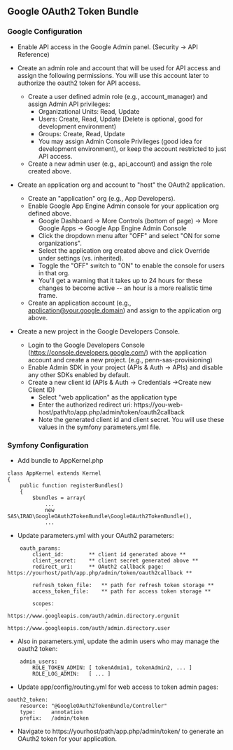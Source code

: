 ## Google OAuth2 Token Bundle ##

### Google Configuration ###

- Enable API access in the Google Admin panel. (Security -> API Reference)

- Create an admin role and account that will be used for API access and assign the following permissions. You will use
  this account later to authorize the oauth2 token for API access.
  - Create a user defined admin role (e.g., account_manager) and assign Admin API privileges:
    - Organizational Units: Read, Update
    - Users: Create, Read, Update [Delete is optional, good for development environment)
    - Groups: Create, Read, Update
    - You may assign Admin Console Privileges (good idea for development environment), or keep the account restricted to just API access.
  - Create a new admin user (e.g., api_account) and assign the role created above.

- Create an application org and account to "host" the OAuth2 application.
  - Create an "application" org (e.g., App Developers).
  - Enable Google App Engine Admin console for your application org defined above. 
    - Google Dashboard -> More Controls (bottom of page) -> More Google Apps -> Google App Engine Admin Console
    - Click the dropdown menu after "OFF" and select "ON for some organizations".
    - Select the application org created above and click Override under settings (vs. inherited).
    - Toggle the "OFF" switch to "ON" to enable the console for users in that org.
    - You'll get a warning that it takes up to 24 hours for these changes to become active -- an hour is a more realistic time frame.
  - Create an application account (e.g., application@your.google.domain) and assign to the application org above.

- Create a new project in the Google Developers Console.
  - Login to the Google Developers Console (https://console.developers.google.com/) with the application account 
    and create a new project. (e.g., penn-sas-provisioning)
  - Enable Admin SDK in your project (APIs & Auth -> APIs) and disable any other SDKs enabled by default.
  - Create a new client id (APIs & Auth -> Credentials ->Create new Client ID)
    - Select "web application" as the application type
    - Enter the authorized redirect uri: https://you-web-host/path/to/app.php/admin/token/oauth2callback
    - Note the generated client id and client secret. You will use these values in the symfony parameters.yml file.


### Symfony Configuration ###

- Add bundle to AppKernel.php
````
class AppKernel extends Kernel
{
    public function registerBundles()
    {
        $bundles = array(
            ...
            new SAS\IRAD\GoogleOAuth2TokenBundle\GoogleOAuth2TokenBundle(),
            ...
````

- Update parameters.yml with your OAuth2 parameters:
````
    oauth_params:
        client_id:        ** client id generated above **
        client_secret:    ** client secret generated above ** 
        redirect_uri:     ** OAuth2 callback page: https://yourhost/path/app.php/admin/token/oauth2callback **

        refresh_token_file:   ** path for refresh token storage **
        access_token_file:    ** path for access token storage **

        scopes:           
            -                 https://www.googleapis.com/auth/admin.directory.orgunit
            -                 https://www.googleapis.com/auth/admin.directory.user
````

- Also in parameters.yml, update the admin users who may manage the oauth2 token:
````
    admin_users:
        ROLE_TOKEN_ADMIN: [ tokenAdmin1, tokenAdmin2, ... ]
        ROLE_LOG_ADMIN:   [ ... ]
````

- Update app/config/routing.yml for web access to token admin pages:
````
oauth2_token:
    resource: "@GoogleOAuth2TokenBundle/Controller"
    type:     annotation
    prefix:   /admin/token
````

- Navigate to https://yourhost/path/app.php/admin/token/ to generate an OAuth2 token for your application.
